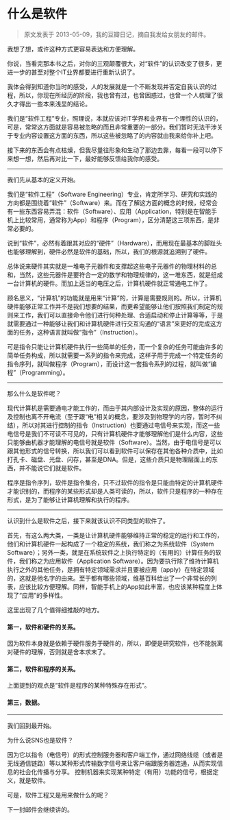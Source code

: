 # 什么是软件

> 原文发表于 2013-05-09，我的豆瓣日记，摘自我发给女朋友的邮件。


我想了想，或许这种方式更容易表达和方便理解。

你说，当看完那本书之后，对你的三观颠覆很大，对“软件”的认识改变了很多，更进一步的甚至对整个IT业界都要进行重新认识了。

我体会得到知道你当时的感受，人的发展就是一个不断发现并否定自我认识的过程，所以，你现在所经历的阶段，我也曾有过，也曾困惑过，也曾一个人梳理了很久才得出一些本来浅显的结论。

我们是“软件工程”专业，照理说，本就应该对IT学界和业界有一个理性的认识的，可是，常常这方面就是容易被忽略的而且非常重要的一部分。我们暂时无法干涉关于专业内容设置这方面的东西，所以这些被忽略了的内容就由我来给你补上吧。

接下来的东西会有点枯燥，但我尽量往形象和生动了那边去靠，每看一段可以停下来想一想，然后再对比一下，最好能够反馈给我你的感受。

----

我们先从基本的定义开始。

我们是“软件工程”（Software Engineering）专业，肯定所学习、研究和实践的方向都是围绕着“软件”（Software）来。而在了解这方面的概念的时候，经常会有一些东西容易弄混：软件（Software）、应用（Application，特别是在智能手机上比较常用，通常称为App）和程序（Program），区分清楚这三项东西，是非常必要的。

说到“软件”，必然有着跟其对应的“硬件”（Hardware），而用现在最基本的脚趾头也能够理解到，硬件必然是软件的基础，所以，我们的根源就追溯到了硬件。

总体说来硬件其实就是一堆电子元器件和支撑起这些电子元器件的物理材料的总和，当然，这些元器件是要符合一定的数学和物理规律的，这一堆东西，就是组成一台计算机的硬件。而加上适当的电压之后，计算机硬件就正常通电工作了。

顾名思义，“计算机”的功能就是用来“计算”的，计算是需要规则的。所以，计算机硬件能够正常工作并不是我们想要的结果，而更希望能够让他们按照我们制定的规则来工作，我们可以直接命令他们进行何种处理、合适启动和停止计算等等，于是就需要通过一种能够让我们和计算机硬件进行交互沟通的“语言”来更好的完成这方面的任务，这种语言就叫做“指令”（Instruction）。

可是指令只能让计算机硬件执行一些简单的任务，而一个复杂的任务可能由许多的简单任务构成，所以就需要一系列的指令来完成，这样子用于完成一个特定任务的指令序列，就叫做程序（Program），而设计这一套指令系列的过程，就叫做“编程”（Programming）。

----

那么什么是软件呢？

现代计算机是需要通电才能工作的，而由于其内部设计及实现的原因，整体的运行及控制也离不开电流（至于跟“电”相关的概念，要涉及到物理学的内容，暂时不纠结），所以对其进行控制的指令（Instruction）也要通过电信号来实现，而这一些电信号是我们不可读不可见的，只有计算机硬件才能够理解他们是什么内容，这些只能够由机器才能理解的电信号就是软件（Software）。当然，由于电信号是可以跟其他形式的信号转换，所以我们可以看到软件可以保存在其他各种介质中，比如打孔卡、磁盘、光盘、闪存，甚至是DNA。但是，这些介质只是物理层面上的东西，并不能说它们就是软件。

程序是指令序列，软件是指令集合，只不过软件的指令是只能由特定的计算机硬件才能识别的，而程序的某些形式却是人类可读的，所以，软件只是程序的一种存在形式，是为了能够让计算机理解和执行的程序。

------

认识到什么是软件之后，接下来就该认识不同类型的软件了。

首先，有这么两大类，一类是让计算机硬件能够维持正常的稳定的运行和工作的，他们和计算机硬件一起构成了一个稳定的系统，我们称之为系统软件（System Software）；另外一类，就是在系统软件之上执行特定的（有用的）计算任务的软件，我们称之为应用软件（Application Software）。因为要执行除了维持计算机执行之外的其他任务，是拥有特定领域需求并且要被应用（apply）在特定领域的，这就是他名字的由来。至于都有哪些领域，维基百科给出了一个非常长的列表，应该比较方便理解。同样，智能手机上的App如此丰富，也应该某种程度上体现了“应用”的多样性。

这里出现了几个值得细推敲的地方。

#### 第一，软件和硬件的关系。

因为软件本身就是依赖于硬件服务于硬件的，所以，即便是研究软件，也不能脱离对硬件的理解，否则就是舍本求末了。

#### 第二，软件和程序的关系。

上面提到的观点是“软件是程序的某种特殊存在形式”。

#### 第三，数据。

------

我们回到最开始。

为什么说SNS也是软件？

因为它以指令（电信号）的形式控制服务器和客户端工作，通过网络线缆（或者是无线通信链路）等以某种形式传输数字信号来让客户端跟服务器连通，从而实现信息的社会化传播与分享。
控制机器来实现某种特定（有用）功能的信号，根据定义，就是软件。

可是，软件工程又是用来做什么的呢？

下一封邮件会继续讲的。